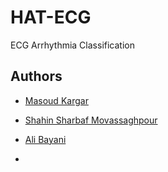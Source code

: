 # HAT-ECG
ECG Arrhythmia Classification

## Authors  

- [Masoud Kargar](https://scholar.google.com/citations?user=RtGIpEkAAAAJ&hl=en)  
- [Shahin Sharbaf Movassaghpour](https://scholar.google.com/citations?user=FHZWfc4AAAAJ&hl=en)  
- [Ali Bayani](https://scholar.google.com/citations?user=bACdbPYAAAAJ&hl=en)

- 
